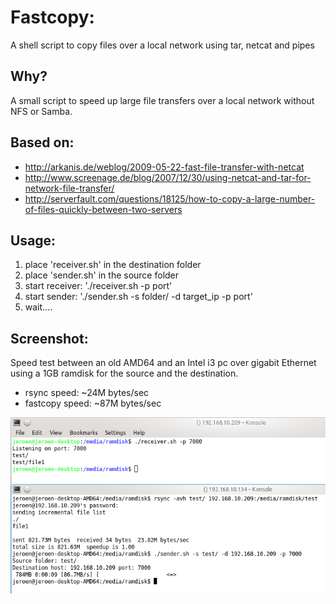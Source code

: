 Fastcopy:
=========

A shell script to copy files over a local network using tar, netcat and pipes

Why?
----

A small script to speed up large file transfers over a local network without NFS or Samba.

Based on:
---------

 * http://arkanis.de/weblog/2009-05-22-fast-file-transfer-with-netcat
 * http://www.screenage.de/blog/2007/12/30/using-netcat-and-tar-for-network-file-transfer/
 * http://serverfault.com/questions/18125/how-to-copy-a-large-number-of-files-quickly-between-two-servers

Usage:
------

 1. place 'receiver.sh' in the destination folder
 2. place 'sender.sh' in the source folder
 3. start receiver: './receiver.sh -p port'
 4. start sender: './sender.sh -s folder/ -d target_ip -p port'
 5. wait....
 
Screenshot:
-----------
Speed test between an old AMD64 and an Intel i3 pc over gigabit Ethernet using a 1GB ramdisk for the source and the destination.

 * rsync speed: ~24M bytes/sec
 * fastcopy speed: ~87M bytes/sec

![Screenshot](screenshot/fastCopyScreenshot.png?raw=true)

